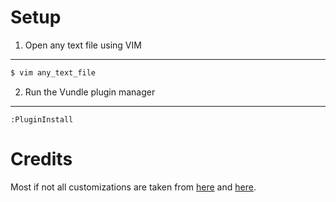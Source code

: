 Setup
=====

1. Open any text file using VIM
-------------------------------

```bash
$ vim any_text_file
```


2. Run the Vundle plugin manager
--------------------------------

```
:PluginInstall
```


Credits
=======

Most if not all customizations are taken from [here](https://realpython.com/blog/python/vim-and-python-a-match-made-in-heaven/) and [here](https://danielmiessler.com/study/vim/).
